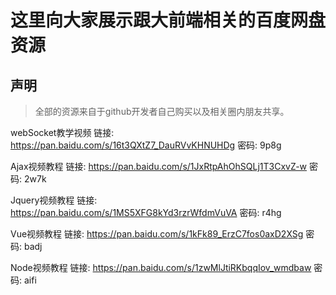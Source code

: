# 这里向大家展示跟大前端相关的百度网盘资源  
## 声明  
> 全部的资源来自于github开发者自己购买以及相关圈内朋友共享。  

webSocket教学视频
链接: https://pan.baidu.com/s/16t3QXtZ7_DauRVvKHNUHDg 
密码: 9p8g

Ajax视频教程
链接: https://pan.baidu.com/s/1JxRtpAhOhSQLj1T3CxvZ-w 
密码: 2w7k

Jquery视频教程
链接: https://pan.baidu.com/s/1MS5XFG8kYd3rzrWfdmVuVA 
密码: r4hg

Vue视频教程
链接: https://pan.baidu.com/s/1kFk89_ErzC7fos0axD2XSg 
密码: badj

Node视频教程
链接: https://pan.baidu.com/s/1zwMlJtiRKbqqIov_wmdbaw 
密码: aifi